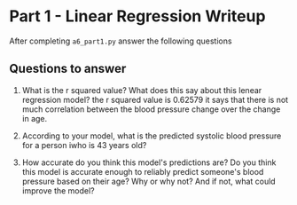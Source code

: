 # Part 1 - Linear Regression Writeup

After completing `a6_part1.py` answer the following questions

## Questions to answer

1. What is the r squared value?  What does this say about this lenear regression model?
the r squared value is 0.62579 it says that there is not much correlation between the blood pressure change over the change in age.

2. According to your model, what is the predicted systolic blood pressure for a person iwho is 43 years old?

3. How accurate do you think this model's predictions are?  Do you think this model is accurate enough to reliably predict someone's blood pressure based on their age?  Why or why not?  And if not, what could improve the model?